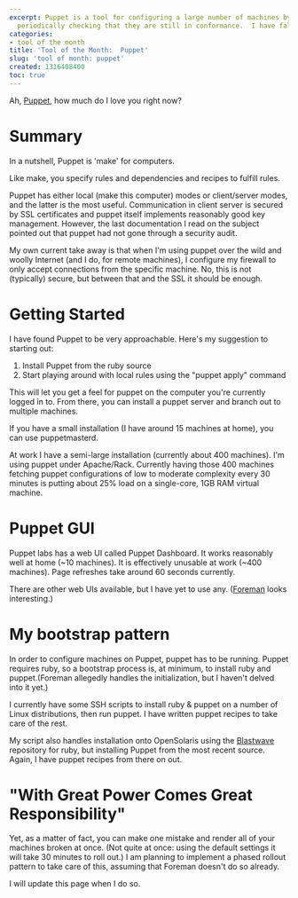 ```yaml
---
excerpt: Puppet is a tool for configuring a large number of machines by recipe and
  periodically checking that they are still in conformance.  I have fallen in love.
categories:
- tool of the month
title: 'Tool of the Month:  Puppet'
slug: 'tool of month: puppet' 
created: 1316408400
toc: true
---
```

Ah, [Puppet](http://puppetlabs.com/), how much do I love you right now?

# Summary
In a nutshell, Puppet is 'make' for computers.  

Like make, you specify rules and dependencies and recipes to fulfill rules.  

Puppet has either local (make this computer) modes or client/server modes, and the latter is the most useful.  Communication in client server is secured by SSL certificates and puppet itself implements reasonably good key management.  However, the last documentation I read on the subject pointed out that puppet had not gone through a security audit.

My own current take away is that when I'm using puppet over the wild and woolly Internet (and I do, for remote machines), I configure my firewall to only accept connections from the specific machine.  No, this is not (typically) secure, but between that and the SSL it should be enough.

# Getting Started

I have found Puppet to be very approachable.  Here's my suggestion to starting out:

1) Install Puppet from the ruby source
2) Start playing around with local rules using the "puppet apply" command

This will let you get a feel for puppet on the computer you're currently logged in to.  From there, you can install a puppet server and branch out to multiple machines.

If you have a small installation (I have around 15 machines at home), you can use puppetmasterd.

At work I have a semi-large installation (currently about 400 machines).  I'm using puppet under Apache/Rack.  Currently having those 400 machines fetching puppet configurations of low to moderate complexity every 30 minutes is putting about 25% load on a single-core, 1GB RAM virtual machine.

# Puppet GUI

Puppet labs has a web UI called Puppet Dashboard.  It works reasonably well at home (~10 machines).  It is effectively unusable at work (~400 machines).  Page refreshes take around 60 seconds currently.

There are other web UIs available, but I have yet to use any.  ([Foreman](http://theforeman.org/) looks interesting.)

# My bootstrap pattern

In order to configure machines on Puppet, puppet has to be running.  Puppet requires ruby, so a bootstrap process is, at minimum, to install ruby and puppet.(Foreman allegedly handles the initialization, but I haven't delved into it yet.)

I currently have some SSH scripts to install ruby & puppet on a number of Linux distributions, then run puppet.  I have written puppet recipes to take care of the rest.

My script also handles installation onto OpenSolaris using the [Blastwave](http://www.blastwave.org/) repository for ruby, but installing Puppet from the most recent source.  Again, I have puppet recipes from there on out.

# "With Great Power Comes Great Responsibility"

Yet, as a matter of fact, you can make one mistake and render all of your machines broken at once.  (Not quite at once:  using the default settings it will take 30 minutes to roll out.)  I am planning to implement a phased rollout pattern to take care of this, assuming that Foreman doesn't do so already.

I will update this page when I do so.
